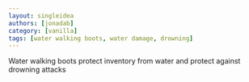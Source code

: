 ```yaml
---
layout: singleidea
authors: [jonadab]
category: [vanilla]
tags: [water walking boots, water damage, drowning]
---
```

Water walking boots protect inventory from water and protect against drowning attacks
